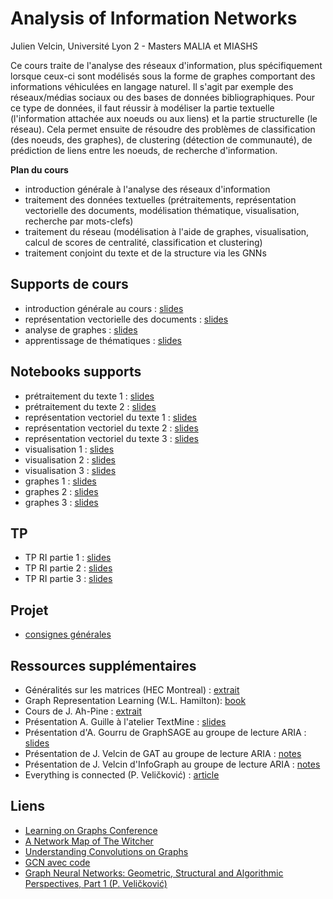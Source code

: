 # Analysis of Information Networks

Julien Velcin, Université Lyon 2 - Masters MALIA et MIASHS

Ce cours traite de l'analyse des réseaux d'information, plus spécifiquement lorsque ceux-ci sont modélisés sous la forme de graphes comportant des informations véhiculées en langage naturel.
Il s'agit par exemple des réseaux/médias sociaux ou des bases de données bibliographiques.
Pour ce type de données, il faut réussir à modéliser la partie textuelle (l'information attachée aux noeuds ou aux liens) et la partie structurelle (le réseau).
Cela permet ensuite de résoudre des problèmes de classification (des noeuds, des graphes), de clustering (détection de communauté), de prédiction de liens entre les noeuds, de recherche d'information.

**Plan du cours**

- introduction générale à l'analyse des réseaux d'information
- traitement des données textuelles (prétraitements, représentation vectorielle des documents, modélisation thématique, visualisation, recherche par mots-clefs)
- traitement du réseau (modélisation à l'aide de graphes, visualisation, calcul de scores de centralité, classification et clustering)
- traitement conjoint du texte et de la structure via les GNNs

## Supports de cours

- introduction générale au cours : [slides](https://velcin.github.io/files/NA/part1_introduction.pdf)
- représentation vectorielle des documents : [slides](https://velcin.github.io/files/NA/part2_repr_documents.pdf)
- analyse de graphes : [slides](https://velcin.github.io/files/NA/part3_graphs.pdf)
- apprentissage de thématiques : [slides](https://velcin.github.io/files/NA/part4_topic-learning.pdf)

## Notebooks supports

- prétraitement du texte 1 : [slides](https://velcin.github.io/files/NA/1.1_text1.html)
- prétraitement du texte 2 : [slides](https://velcin.github.io/files/NA/1.2_text2.html)
- représentation vectoriel du texte 1 : [slides](https://velcin.github.io/files/NA/2.1_vect1.html)
- représentation vectoriel du texte 2 : [slides](https://velcin.github.io/files/NA/2.2_vect2.html)
- représentation vectoriel du texte 3 : [slides](https://velcin.github.io/files/NA/2.3_vect3.html)
- visualisation 1 : [slides](https://velcin.github.io/files/NA/3.1_vis1.html)
- visualisation 2 : [slides](https://velcin.github.io/files/NA/3.2_vis2.html)
- visualisation 3 : [slides](https://velcin.github.io/files/NA/3.3_vis3.html)
- graphes 1 : [slides](https://velcin.github.io/files/NA/4.1_graph1.html)
- graphes 2 : [slides](https://velcin.github.io/files/NA/4.2_graph2.html)
- graphes 3 : [slides](https://velcin.github.io/files/NA/4.3_graph3.html)

## TP

- TP RI partie 1 : [slides](https://velcin.github.io/files/NA/TP1.pdf)
- TP RI partie 2 : [slides](https://velcin.github.io/files/NA/TP2.pdf)
- TP RI partie 3 : [slides](https://velcin.github.io/files/NA/TP3.pdf)

## Projet

- [consignes générales](https://velcin.github.io/files/NA/consignes.pdf)

## Ressources supplémentaires

- Généralités sur les matrices (HEC Montreal) : [extrait](https://velcin.github.io/files/NA/Generalites_sur_matrices.pdf)
- Graph Representation Learning (W.L. Hamilton): [book](https://velcin.github.io/files/NA/GRL_Book.pdf)
- Cours de J. Ah-Pine : [extrait](https://velcin.github.io/files/NA/extrait_CM_AHPINE.pdf)
- Présentation A. Guille à l'atelier TextMine : [slides](https://velcin.github.io/files/NA/GUILLE_textmine2023.pdf)
- Présentation d'A. Gourru de GraphSAGE au groupe de lecture ARIA : [slides](https://velcin.github.io/files/NA/GOURRU_GraphSAGE.pdf)
- Présentation de J. Velcin de GAT au groupe de lecture ARIA : [notes](https://velcin.github.io/files/NA/notes_VELCIN_GAT.pdf)
- Présentation de J. Velcin d'InfoGraph au groupe de lecture ARIA : [notes](https://velcin.github.io/files/NA/notes_VELCIN_InfoGraph.pdf)
- Everything is connected (P. Veličković) : [article](https://velcin.github.io/files/NA/velickovic_2023.pdf)


## Liens

- [Learning on Graphs Conference](https://logconference.org)
- [A Network Map of The Witcher](https://nightingaledvs.com/a-network-map-of-the-witcher/)
- [Understanding Convolutions on Graphs](https://distill.pub/2021/understanding-gnns/)
- [GCN avec code](https://towardsdatascience.com/understanding-graph-convolutional-networks-for-node-classification-a2bfdb7aba7b)
- [Graph Neural Networks: Geometric, Structural and Algorithmic Perspectives, Part 1 (P. Veličković)](https://www.youtube.com/watch?v=pL5Nc8Axv5A)
